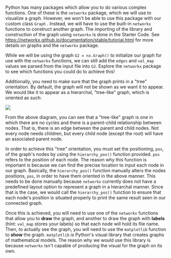 <!--title={Drawing the Graph}-->

<!--badges={Python:75,Algorithms:100}-->

<!--concepts={directedGraphs, introToGraphs, useOfGraphs}-->

Python has many packages which allow you to do various complex functions. One of these is the `networkx` package, which we will use to visualize a graph. However, we won't be able to use this package with our custom class `Graph` . Instead, we will have to use the built-in `networkx` functions to construct another graph. The importing of the library and construction of the graph using `networkx` is done in the Starter Code. See https://networkx.github.io/documentation/stable/tutorial.html for more details on graphs and the `networkx` package.

While we will be using the graph `G2 = nx.Graph()` to initialize our graph for use with the `networkx` functions, we can still add the `edges` and `val_map` values we parsed from the input file into `G2`. Explore the `networkx` package to see which functions you could do to achieve this! 

Additionally, you need to make sure that the graph prints in a "tree" orientation. By default, the graph will not be shown as we want it to appear. We would like it to appear as a hierarchal, "tree-like" graph, which is oriented as such:

![](https://i.stack.imgur.com/kUTHb.png)

From the above diagram, you can see that a "tree-like" graph is one in which there are no cycles and there is a parent-child relationship between nodes. That is, there is an edge between the parent and child nodes. Not every node needs children, but every child node (except the root) will have an associated parent node.

In order to achieve this "tree" orientation, you must set the positioning, `pos`,  of the graph's nodes by using the `hierarchy_pos()` function provided. `pos` refers to the position of each node. The reason why this function is important is because we can find the precise location to input each node in our graph. Basically, the `hierarchy_pos()` function manually alters the nodes positions, `pos`,  in order to have them oriented in the above manner. This needs to be done manually because `networkx`  currently does not have a predefined layout option to represent a graph in a hierarchal manner. Since that is the case, we would call the `hierarchy_pos()` function to ensure that each node's position is situated properly to print the same result seen in our connected graph.

Once this is achieved, you will need to use one of the `networkx`  functions that allow you to **draw** the graph, and another to draw the graph with **labels** (hint: `val_map` stores your labels) so that each node will hold its file name. Then, to actually see the graph, you will need to use the `matplotlib` function to **show** the graph. `matplotlib` is Python's visual library that creates graphs of mathematical models. The reason why we would use this library is because `networkx` isn't capable of producing the visual for the graph on its own. 

 

 
